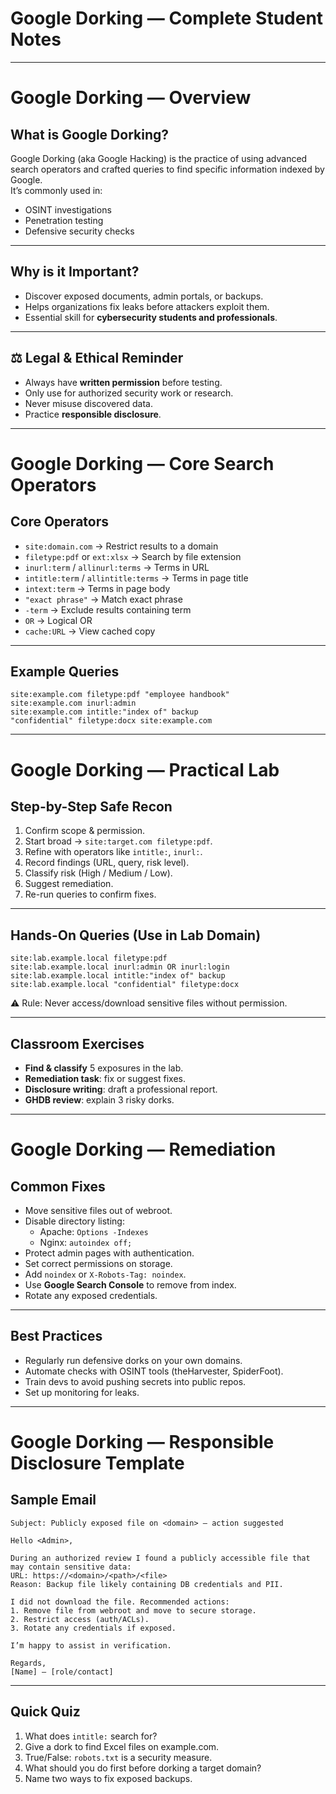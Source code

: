 # Google Dorking — Complete Student Notes

---
# Google Dorking — Overview

## What is Google Dorking?
Google Dorking (aka Google Hacking) is the practice of using advanced search operators and crafted queries to find specific information indexed by Google.  
It’s commonly used in:
- OSINT investigations
- Penetration testing
- Defensive security checks

---

## Why is it Important?
- Discover exposed documents, admin portals, or backups.
- Helps organizations fix leaks before attackers exploit them.
- Essential skill for **cybersecurity students and professionals**.

---

## ⚖️ Legal & Ethical Reminder
- Always have **written permission** before testing.
- Only use for authorized security work or research.
- Never misuse discovered data.
- Practice **responsible disclosure**.

---

# Google Dorking — Core Search Operators

## Core Operators
- `site:domain.com` → Restrict results to a domain
- `filetype:pdf` or `ext:xlsx` → Search by file extension
- `inurl:term` / `allinurl:terms` → Terms in URL
- `intitle:term` / `allintitle:terms` → Terms in page title
- `intext:term` → Terms in page body
- `"exact phrase"` → Match exact phrase
- `-term` → Exclude results containing term
- `OR` → Logical OR
- `cache:URL` → View cached copy

---

## Example Queries
```
site:example.com filetype:pdf "employee handbook"
site:example.com inurl:admin
site:example.com intitle:"index of" backup
"confidential" filetype:docx site:example.com
```

---

# Google Dorking — Practical Lab

## Step-by-Step Safe Recon
1. Confirm scope & permission.
2. Start broad → `site:target.com filetype:pdf`.
3. Refine with operators like `intitle:`, `inurl:`.
4. Record findings (URL, query, risk level).
5. Classify risk (High / Medium / Low).
6. Suggest remediation.
7. Re-run queries to confirm fixes.

---

## Hands-On Queries (Use in Lab Domain)
```
site:lab.example.local filetype:pdf
site:lab.example.local inurl:admin OR inurl:login
site:lab.example.local intitle:"index of" backup
site:lab.example.local "confidential" filetype:docx
```

⚠️ Rule: Never access/download sensitive files without permission.

---

## Classroom Exercises
- **Find & classify** 5 exposures in the lab.
- **Remediation task**: fix or suggest fixes.
- **Disclosure writing**: draft a professional report.
- **GHDB review**: explain 3 risky dorks.

---

# Google Dorking — Remediation

## Common Fixes
- Move sensitive files out of webroot.
- Disable directory listing:
  - Apache: `Options -Indexes`
  - Nginx: `autoindex off;`
- Protect admin pages with authentication.
- Set correct permissions on storage.
- Add `noindex` or `X-Robots-Tag: noindex`.
- Use **Google Search Console** to remove from index.
- Rotate any exposed credentials.

---

## Best Practices
- Regularly run defensive dorks on your own domains.
- Automate checks with OSINT tools (theHarvester, SpiderFoot).
- Train devs to avoid pushing secrets into public repos.
- Set up monitoring for leaks.

---

# Google Dorking — Responsible Disclosure Template

## Sample Email

```
Subject: Publicly exposed file on <domain> — action suggested

Hello <Admin>,

During an authorized review I found a publicly accessible file that may contain sensitive data:
URL: https://<domain>/<path>/<file>
Reason: Backup file likely containing DB credentials and PII.

I did not download the file. Recommended actions:
1. Remove file from webroot and move to secure storage.
2. Restrict access (auth/ACLs).
3. Rotate any credentials if exposed.

I’m happy to assist in verification.

Regards,
[Name] — [role/contact]
```

---

## Quick Quiz
1. What does `intitle:` search for?  
2. Give a dork to find Excel files on example.com.  
3. True/False: `robots.txt` is a security measure.  
4. What should you do first before dorking a target domain?  
5. Name two ways to fix exposed backups.

